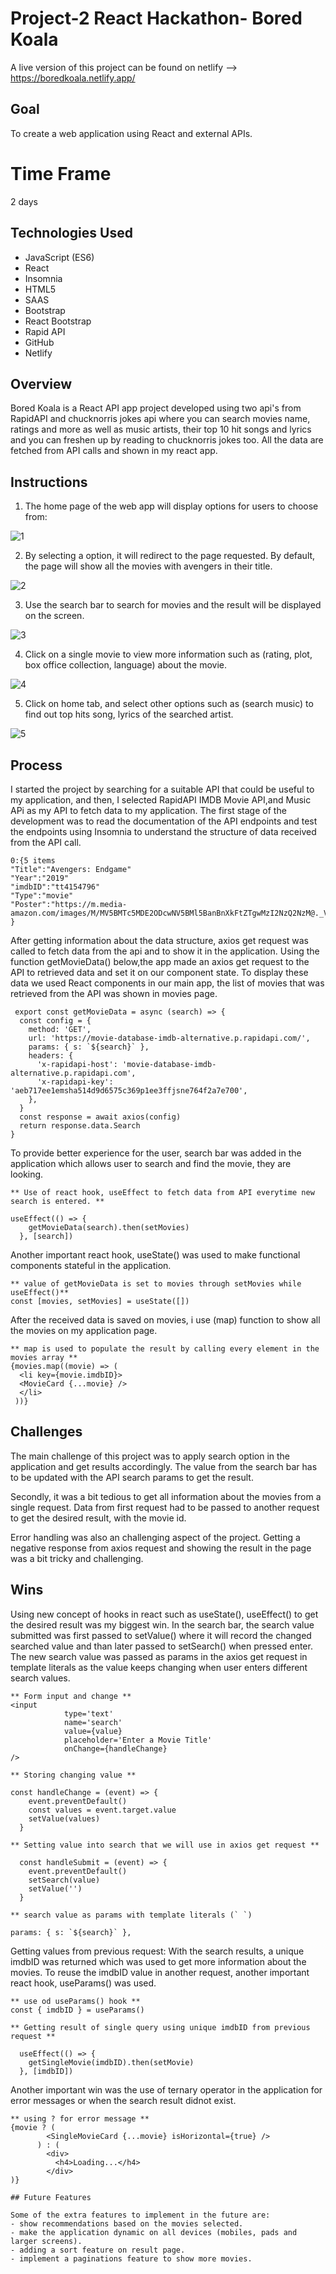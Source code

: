 # Project-2 React Hackathon- Bored Koala

A live version of this project can be found on netlify --> https://boredkoala.netlify.app/

## Goal

To create a web application using React and external APIs.

# Time Frame

2 days

## Technologies Used

- JavaScript (ES6)
- React
- Insomnia
- HTML5
- SAAS
- Bootstrap
- React Bootstrap
- Rapid API
- GitHub
- Netlify

## Overview

Bored Koala is a React API app project developed using two api's from RapidAPI and chucknorris jokes api where you can search movies name, ratings and more as well as music artists, their top 10 hit songs and lyrics and you can freshen up by reading to chucknorris jokes too. All the data are fetched from API calls and shown in my react app.

## Instructions

1. The home page of the web app will display options for users to choose from:

![1](/assets/1.png)

2. By selecting a option, it will redirect to the page requested. By default, the page will show all the movies with avengers in their title.

![2](/assets/2.png)

3. Use the search bar to search for movies and the result will be displayed on the screen.

![3](/assets/3.png)

4. Click on a single movie to view more information such as (rating, plot, box office collection, language) about the movie.

![4](/assets/4.png)

5. Click on home tab, and select other options such as (search music) to find out top hits song, lyrics of the searched artist.

![5](/assets/5.png)

## Process

I started the project by searching for a suitable API that could be useful to my application, and then, I selected RapidAPI IMDB Movie API,and Music APi as my API to fetch data to my application.
The first stage of the development was to read the documentation of the API endpoints and test the endpoints using Insomnia to understand the structure of data received from the API call.

```
0:{5 items
"Title":"Avengers: Endgame"
"Year":"2019"
"imdbID":"tt4154796"
"Type":"movie"
"Poster":"https://m.media-amazon.com/images/M/MV5BMTc5MDE2ODcwNV5BMl5BanBnXkFtZTgwMzI2NzQ2NzM@._V1_SX300.jpg"
}
```

After getting information about the data structure, axios get request was called to fetch data from the api and to show it in the application. Using the function getMovieData() below,the app made an axios get request to the API to retrieved data and set it on our component state. To display these data we used React components in our main app, the list of movies that was retrieved from the API was shown in movies page.

```
 export const getMovieData = async (search) => {
  const config = {
    method: 'GET',
    url: 'https://movie-database-imdb-alternative.p.rapidapi.com/',
    params: { s: `${search}` },
    headers: {
      'x-rapidapi-host': 'movie-database-imdb-alternative.p.rapidapi.com',
      'x-rapidapi-key': 'aeb717ee1emsha514d9d6575c369p1ee3ffjsne764f2a7e700',
    },
  }
  const response = await axios(config)
  return response.data.Search
}
```

To provide better experience for the user, search bar was added in the application which allows user to search and find the movie, they are looking.

```
** Use of react hook, useEffect to fetch data from API everytime new search is entered. **

useEffect(() => {
    getMovieData(search).then(setMovies)
  }, [search])
```

Another important react hook, useState() was used to make functional components stateful in the application.

```
** value of getMovieData is set to movies through setMovies while useEffect()**
const [movies, setMovies] = useState([])

```

After the received data is saved on movies, i use (map) function to show all the movies on my application page.

```
** map is used to populate the result by calling every element in the movies array **
{movies.map((movie) => (
  <li key={movie.imdbID}>
  <MovieCard {...movie} />
  </li>
 ))}

```

## Challenges

The main challenge of this project was to apply search option in the application and get results accordingly. The value from the search bar has to be updated with the API search params to get the result.

Secondly, it was a bit tedious to get all information about the movies from a single request. Data from first request had to be passed to another request to get the desired result, with the movie id.

Error handling was also an challenging aspect of the project. Getting a negative response from axios request and showing the result in the page was a bit tricky and challenging.

## Wins

Using new concept of hooks in react such as useState(), useEffect() to get the desired result was my biggest win. In the search bar, the search value submitted was first passed to setValue() where it will record the changed searched value and than later passed to setSearch() when pressed enter. The new search value was passed as params in the axios get request in template literals as the value keeps changing when user enters different search values.

```
** Form input and change **
<input
            type='text'
            name='search'
            value={value}
            placeholder='Enter a Movie Title'
            onChange={handleChange}
/>

** Storing changing value **

const handleChange = (event) => {
    event.preventDefault()
    const values = event.target.value
    setValue(values)
  }

** Setting value into search that we will use in axios get request **

  const handleSubmit = (event) => {
    event.preventDefault()
    setSearch(value)
    setValue('')
  }

** search value as params with template literals (` `)

params: { s: `${search}` },

```

Getting values from previous request:
With the search results, a unique imdbID was returned which was used to get more information about the movies. To reuse the imdbID value in another request, another important react hook, useParams() was used.

```
** use od useParams() hook **
const { imdbID } = useParams()

** Getting result of single query using unique imdbID from previous request **

  useEffect(() => {
    getSingleMovie(imdbID).then(setMovie)
  }, [imdbID])

```

Another important win was the use of ternary operator in the application for error messages or when the search result didnot exist.

```
** using ? for error message **
{movie ? (
        <SingleMovieCard {...movie} isHorizontal={true} />
      ) : (
        <div>
          <h4>Loading...</h4>
        </div>
)}

## Future Features

Some of the extra features to implement in the future are:
- show recommendations based on the movies selected.
- make the application dynamic on all devices (mobiles, pads and larger screens).
- adding a sort feature on result page.
- implement a paginations feature to show more movies.
```
